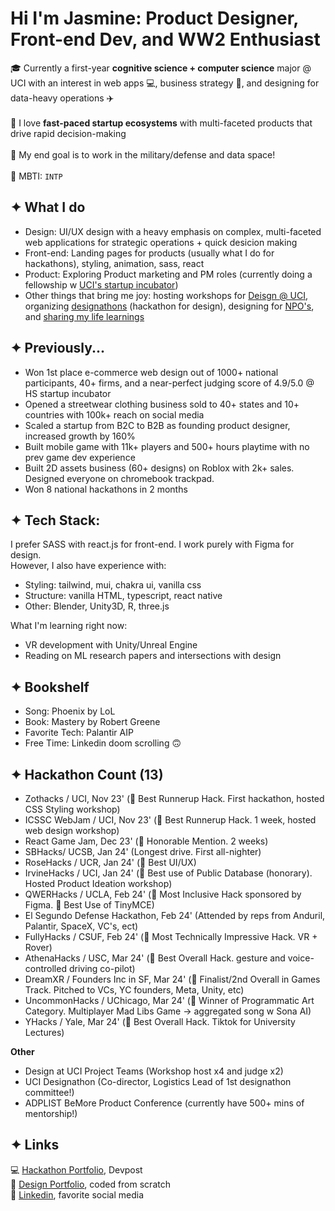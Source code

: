 # Hi I'm Jasmine: Product Designer, Front-end Dev, and WW2 Enthusiast #

🎓 Currently a first-year **cognitive science + computer science** major @ UCI with an interest in web apps 💻, business strategy 💼, and designing for data-heavy operations ✈️
<br><br>
🐇 I love **fast-paced startup ecosystems** with multi-faceted products that drive rapid decision-making
<br><br>
🚀 My end goal is to work in the military/defense and data space!
<br><br>
🧠 MBTI: `INTP`



## ✦ What I do ##

* Design: UI/UX design with a heavy emphasis on complex, multi-faceted web applications for strategic operations + quick desicion making
* Front-end: Landing pages for products (usually what I do for hackathons), styling, animation, sass, react
* Product: Exploring Product marketing and PM roles (currently doing a fellowship w [UCI's startup incubator](https://www.productuci.com/))
* Other things that bring me joy: hosting workshops for [Deisgn @ UCI](https://designatuci.com/), organizing [designathons](https://designatuci.com/designathons/) (hackathon for design), designing for [NPO's](https://www.developforgood.org/), and [sharing my life learnings](https://jaslavie.github.io/voicewise/)

## ✦ Previously... ##
* Won 1st place e-commerce web design out of 1000+ national participants, 40+ firms, and a near-perfect judging score of 4.9/5.0 @ HS startup incubator
* Opened a streetwear clothing business sold to 40+ states and 10+ countries with 100k+ reach on social media
* Scaled a startup from B2C to B2B as founding product designer, increased growth by 160%
* Built mobile game with 11k+ players and 500+ hours playtime with no prev game dev experience
* Built 2D assets business (60+ designs) on Roblox with 2k+ sales. Designed everyone on chromebook trackpad.
* Won 8 national hackathons in 2 months


## ✦ Tech Stack: ##

I prefer SASS with react.js for front-end. I work purely with Figma for design.
<br>
However, I also have experience with:
* Styling: tailwind, mui, chakra ui, vanilla css
* Structure: vanilla HTML, typescript, react native
* Other: Blender, Unity3D, R, three.js

What I'm learning right now:
* VR development with Unity/Unreal Engine
* Reading on ML research papers and intersections with design


## ✦ Bookshelf ##
* Song: Phoenix by LoL
* Book: Mastery by Robert Greene
* Favorite Tech: Palantir AIP
* Free Time: Linkedin doom scrolling 🙃


## ✦ Hackathon Count (13) ##
* Zothacks / UCI, Nov 23' (🥈 Best Runnerup Hack. First hackathon, hosted CSS Styling workshop)
* ICSSC WebJam / UCI, Nov 23' (🥈 Best Runnerup Hack. 1 week, hosted web design workshop)
* React Game Jam, Dec 23' (🏅 Honorable Mention. 2 weeks)
* SBHacks/ UCSB, Jan 24' (Longest drive. First all-nighter)
* RoseHacks / UCR, Jan 24' (🏅 Best UI/UX)
* IrvineHacks / UCI, Jan 24' (🏅 Best use of Public Database (honorary). Hosted Product Ideation workshop)
* QWERHacks / UCLA, Feb 24' (🏅 Most Inclusive Hack sponsored by Figma. 🏅 Best Use of TinyMCE)
* El Segundo Defense Hackathon, Feb 24' (Attended by reps from Anduril, Palantir, SpaceX, VC's, ect)
* FullyHacks / CSUF, Feb 24' (🏅 Most Technically Impressive Hack. VR + Rover)
* AthenaHacks / USC, Mar 24' (🥇 Best Overall Hack. gesture and voice-controlled driving co-pilot)
* DreamXR / Founders Inc in SF, Mar 24' (🏅 Finalist/2nd Overall in Games Track. Pitched to VCs, YC founders, Meta, Unity, etc)
* UncommonHacks / UChicago, Mar 24' (🏅 Winner of Programmatic Art Category. Multiplayer Mad Libs Game → aggregated song w Sona AI)
* YHacks / Yale, Mar 24' (🥇 Best Overall Hack. Tiktok for University Lectures)

**Other**
* Design at UCI Project Teams (Workshop host x4 and judge x2)
* UCI Designathon (Co-director, Logistics Lead of 1st designathon committee!)
* ADPLIST BeMore Product Conference (currently have 500+ mins of mentorship!)

## ✦ Links ##
💻 [Hackathon Portfolio](https://devpost.com/jaslavie), Devpost
<br>
🎨 [Design Portfolio](https://jaslavie.com), coded from scratch
<br>
🧳 [Linkedin](https://linkedin.com/in/jaslavie), favorite social media
<!--


- 🔭 I’m currently working on ...
- 🌱 I’m currently learning ...
- 👯 I’m looking to collaborate on ...
- 🤔 I’m looking for help with ...
- 💬 Ask me about ...
- 📫 How to reach me: ...
- 😄 Pronouns: ...
- ⚡ Fun fact: ...
-->
